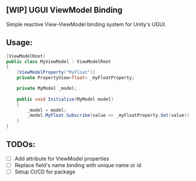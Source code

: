[WIP] UGUI ViewModel Binding
---
Simple reactive View-ViewModel binding system for Unity's UGUI.

Usage:
---
```csharp
[ViewModelRoot]
public class MyViewModel : ViewModelRoot
{
    [ViewModelProperty("MyFloat")]
    private PropertyView<float> _myFloatProperty;

    private MyModel _model;
    
    public void Initialize(MyModel model)
    {
        _model = model;
        _model.MyFloat.Subscribe(value => _myFloatProperty.Set(value));
    }
}
```

TODOs:
---
- [ ] Add attribute for ViewModel properties
- [ ] Replace field's name binding with unique name or id
- [ ] Setup CI/CD for package